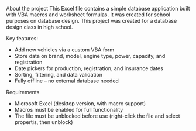 About the project
This Excel file contains a simple database application built with VBA macros and worksheet formulas. It was created for school purposes on database design.
This project was created for a database design class in high school.

Key features:
- Add new vehicles via a custom VBA form
- Store data on brand, model, engine type, power, capacity, and registration
- Date pickers for production, registration, and insurance dates
- Sorting, filtering, and data validation
- Fully offline – no external database needed

Requirements
- Microsoft Excel (desktop version, with macro support)
- Macros must be enabled for full functionality
- The file must be unblocked before use (right-click the file and select propertis, then unblock)
